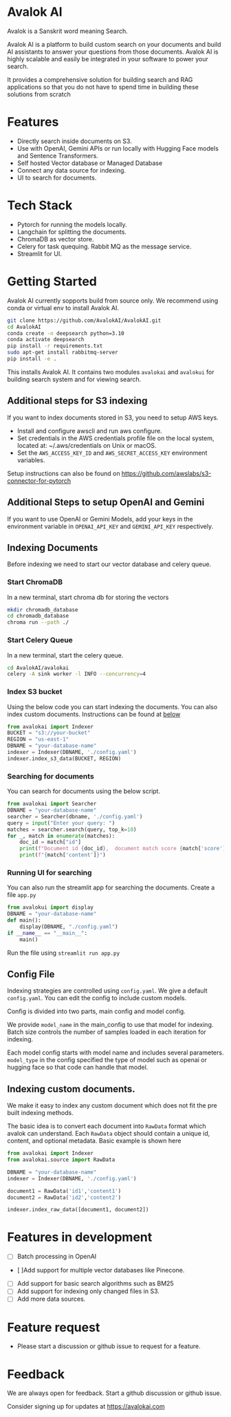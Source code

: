 # Avalok AI
Avalok is a Sanskrit word meaning Search.

Avalok AI is a platform to build custom search on your documents and build AI assistants to answer your questions from those documents. Avalok AI is highly scalable and easily be integrated in your software to power your search.

It provides a comprehensive solution for building search and RAG applications so that you do not have to spend time in building these solutions from scratch

# Features
- Directly search inside documents on S3.
- Use with OpenAI, Gemini APIs or run locally with Hugging Face models and Sentence Transformers.
- Self hosted Vector database or Managed Database
- Connect any data source for indexing.
- UI to search for documents.

# Tech Stack
- Pytorch for running the models locally.
- Langchain for splitting the documents.
- ChromaDB as vector store.
- Celery for task quequing. Rabbit MQ as the message service.
- Streamlit for UI.

# Getting Started

Avalok AI currently sopports build from source only. We recommend using conda or virtual env to install Avalok AI.

```bash
git clone https://github.com/AvalokAI/AvalokAI.git
cd AvalokAI
conda create -n deepsearch python=3.10
conda activate deepsearch
pip install -r requirements.txt
sudo apt-get install rabbitmq-server
pip install -e .
```

This installs Avalok AI. It contains two modules `avalokai` and `avalokui` for building search system and for viewing search.

## Additional steps for S3 indexing

If you want to index documents stored in S3, you need to setup AWS keys. 

- Install and configure awscli and run aws configure.
- Set credentials in the AWS credentials profile file on the local system, located at: ~/.aws/credentials on Unix or macOS.
- Set the `AWS_ACCESS_KEY_ID` and `AWS_SECRET_ACCESS_KEY` environment variables.

Setup instructions can also be found on https://github.com/awslabs/s3-connector-for-pytorch

## Additional Steps to setup OpenAI and Gemini

If you want to use OpenAI or Gemini Models, add your keys in the environment variable in `OPENAI_API_KEY` and `GEMINI_API_KEY` respectively.

## Indexing Documents
Before indexing we need to start our vector database and celery queue.
### Start ChromaDB
In a new terminal, start chroma db for storing the vectors
```bash
mkdir chromadb_database
cd chromadb_database
chroma run --path ./
```
### Start Celery Queue
In a new terminal, start the celery queue.
```bash
cd AvalokAI/avalokai
celery -A sink worker -l INFO --concurrency=4
```
### Index S3 bucket

Using the below code you can start indexing the documents. You can also index custom documents. Instructions can be found at [below](#indexing-custom-documents)

```python
from avalokai import Indexer
BUCKET = "s3://your-bucket"
REGION = "us-east-1"
DBNAME = "your-database-name"
indexer = Indexer(DBNAME, './config.yaml')
indexer.index_s3_data(BUCKET, REGION)
```
### Searching for documents

You can search for documents using the below script.

```python
from avalokai import Searcher
DBNAME = "your-database-name"
searcher = Searcher(dbname, './config.yaml')
query = input("Enter your query: ")
matches = searcher.search(query, top_k=10)
for _, match in enumerate(matches):
    doc_id = match["id"]
    print(f"Document id {doc_id},  document match score {match['score']}"),
    print(f"{match['content']}")
```
### Running UI for searching
You can also run the streamlit app for searching the documents.
Create a file `app.py`
```python
from avalokui import display
DBNAME = "your-database-name"
def main():
    display(DBNAME, "./config.yaml")
if __name__ == "__main__":
    main()
```
Run the file using `streamlit run app.py`

## Config File
Indexing strategies are controlled using `config.yaml`. We give a default `config.yaml`. You can edit the config to include custom models.

Config is divided into two parts, main config and model config.

We provide `model_name` in the main_config to use that model for indexing. Batch size controls the number of samples loaded in each iteration for indexing.

Each model config starts with model name and includes several parameters. `model_type` in the config specified the type of model such as openai or hugging face so that code can handle that model.

## Indexing custom documents.
We make it easy to index any custom document which does not fit the pre built indexing methods.

The basic idea is to convert each document into `RawData` format which avalok can understand. Each `RawData` object should contain a unique id, content, and optional metadata. Basic example is shown here
```python
from avalokai import Indexer
from avalokai.source import RawData

DBNAME = "your-database-name"
indexer = Indexer(DBNAME, './config.yaml')

document1 = RawData('id1','content1')
document2 = RawData('id2','content2')

indexer.index_raw_data([document1, document2])
```

# Features in development
- [ ] Batch processing in OpenAI
- [ ]Add support for multiple vector databases like Pinecone.
- [ ] Add support for basic search algorithms such as BM25
- [ ] Add support for indexing only changed files in S3.
- [ ] Add more data sources.

# Feature request 
- Please start a discussion or github issue to request for a feature.

# Feedback 
We are always open for feedback. Start a github discussion or github issue.

Consider signing up for updates at https://avalokai.com
